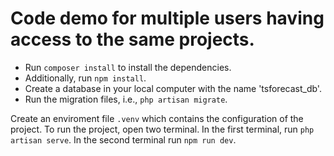 # Code demo for multiple users having access to the same projects. 
- Run `composer install` to install the dependencies. 
- Additionally, run `npm install`.
- Create a database in your local computer with the name 'tsforecast_db'. 
- Run the migration files, i.e., `php artisan migrate`. 

Create an enviroment file `.venv` which contains the configuration of the project. 
To run the project, open two terminal. In the first terminal, run `php artisan serve`. In the second terminal run `npm run dev`. 

